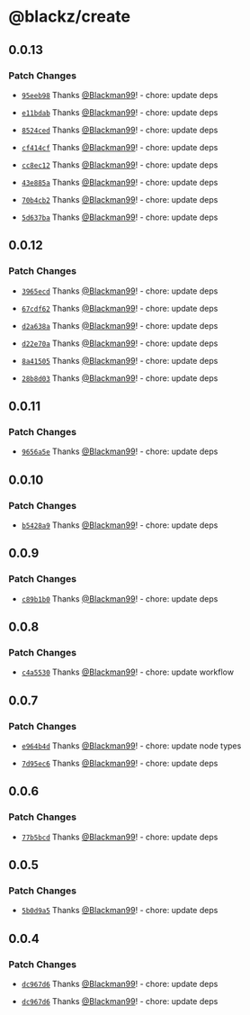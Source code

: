 # @blackz/create

## 0.0.13

### Patch Changes

- [`95eeb98`](https://github.com/Blackman99/create/commit/95eeb9848ddbce91a7c472bbd20d8c995dca91b8) Thanks [@Blackman99](https://github.com/Blackman99)! - chore: update deps

- [`e11bdab`](https://github.com/Blackman99/create/commit/e11bdab04530d42bd962d01b639bd76d7de373b1) Thanks [@Blackman99](https://github.com/Blackman99)! - chore: update deps

- [`8524ced`](https://github.com/Blackman99/create/commit/8524ced7431eb4b72a096f7595dedb60c8fceed8) Thanks [@Blackman99](https://github.com/Blackman99)! - chore: update deps

- [`cf414cf`](https://github.com/Blackman99/create/commit/cf414cf666f9f0a9da45e5b648192c4641ecd0bd) Thanks [@Blackman99](https://github.com/Blackman99)! - chore: update deps

- [`cc8ec12`](https://github.com/Blackman99/create/commit/cc8ec12ce21c4e54ef3ca723eb58c9dcfbe05c36) Thanks [@Blackman99](https://github.com/Blackman99)! - chore: update deps

- [`43e885a`](https://github.com/Blackman99/create/commit/43e885a87a835ec096f735ecd9e75ca94739aa34) Thanks [@Blackman99](https://github.com/Blackman99)! - chore: update deps

- [`70b4cb2`](https://github.com/Blackman99/create/commit/70b4cb25b253c1d8aa36cb74175f68fb7880f07b) Thanks [@Blackman99](https://github.com/Blackman99)! - chore: update deps

- [`5d637ba`](https://github.com/Blackman99/create/commit/5d637ba689303267ae3b8c4687f84a0307376cf1) Thanks [@Blackman99](https://github.com/Blackman99)! - chore: update deps

## 0.0.12

### Patch Changes

- [`3965ecd`](https://github.com/Blackman99/create/commit/3965ecd58b4d3bb84c85e960c0a26e942cfefbe3) Thanks [@Blackman99](https://github.com/Blackman99)! - chore: update deps

- [`67cdf62`](https://github.com/Blackman99/create/commit/67cdf622502186194299350a64f35a69447eac0f) Thanks [@Blackman99](https://github.com/Blackman99)! - chore: update deps

- [`d2a638a`](https://github.com/Blackman99/create/commit/d2a638a49cee6a144ce2e548d17a94600cf06e03) Thanks [@Blackman99](https://github.com/Blackman99)! - chore: update deps

- [`d22e70a`](https://github.com/Blackman99/create/commit/d22e70a30abc07abbf068e94d3ba4b83a7d24c1c) Thanks [@Blackman99](https://github.com/Blackman99)! - chore: update deps

- [`8a41505`](https://github.com/Blackman99/create/commit/8a41505b0f0fb1bfe9fea3fd592bcc61cc1c5e9c) Thanks [@Blackman99](https://github.com/Blackman99)! - chore: update deps

- [`28b8d03`](https://github.com/Blackman99/create/commit/28b8d03c695b7c233bccdd0d7e2e8796b5693e83) Thanks [@Blackman99](https://github.com/Blackman99)! - chore: update deps

## 0.0.11

### Patch Changes

- [`9656a5e`](https://github.com/Blackman99/create/commit/9656a5ee2dd2032c6b5fe20745d868deda822f99) Thanks [@Blackman99](https://github.com/Blackman99)! - chore: update deps

## 0.0.10

### Patch Changes

- [`b5428a9`](https://github.com/Blackman99/create/commit/b5428a9d0690297d2683f26db94863c619921392) Thanks [@Blackman99](https://github.com/Blackman99)! - chore: update deps

## 0.0.9

### Patch Changes

- [`c89b1b0`](https://github.com/Blackman99/create/commit/c89b1b0835d1fb94e895f3e8f00e8a34617275b8) Thanks [@Blackman99](https://github.com/Blackman99)! - chore: update deps

## 0.0.8

### Patch Changes

- [`c4a5530`](https://github.com/Blackman99/create/commit/c4a5530c1d7ae4235a87abc9662370b2cfcd6a1f) Thanks [@Blackman99](https://github.com/Blackman99)! - chore: update workflow

## 0.0.7

### Patch Changes

- [`e964b4d`](https://github.com/Blackman99/create/commit/e964b4d2b81b72d9018bd44be9fa330f2ad6da78) Thanks [@Blackman99](https://github.com/Blackman99)! - chore: update node types

- [`7d95ec6`](https://github.com/Blackman99/create/commit/7d95ec68bfaec25ad080064267781e9e015f2a79) Thanks [@Blackman99](https://github.com/Blackman99)! - chore: update deps

## 0.0.6

### Patch Changes

- [`77b5bcd`](https://github.com/Blackman99/create/commit/77b5bcdcb0c15c7bcdf7010d97fff4f1ffb5a504) Thanks [@Blackman99](https://github.com/Blackman99)! - chore: update deps

## 0.0.5

### Patch Changes

- [`5b0d9a5`](https://github.com/Blackman99/create/commit/5b0d9a568089cbfbe28d1afd49eb3166028493c8) Thanks [@Blackman99](https://github.com/Blackman99)! - chore: update deps

## 0.0.4

### Patch Changes

- [`dc967d6`](https://github.com/Blackman99/create/commit/dc967d69026d386605354604fa85f7fc4c0ef125) Thanks [@Blackman99](https://github.com/Blackman99)! - chore: update deps

- [`dc967d6`](https://github.com/Blackman99/create/commit/dc967d69026d386605354604fa85f7fc4c0ef125) Thanks [@Blackman99](https://github.com/Blackman99)! - chore: update deps
